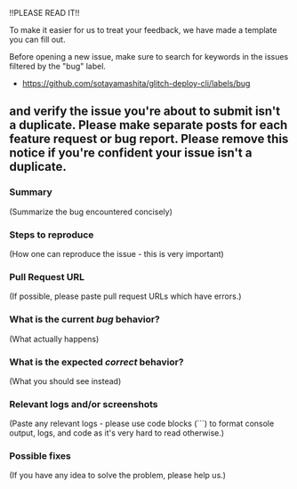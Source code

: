 !!PLEASE READ IT!!

To make it easier for us to treat your feedback, 
we have made a template you can fill out.

Before opening a new issue, make sure to search for keywords in the issues
filtered by the "bug" label.

- https://github.com/sotayamashita/glitch-deploy-cli/labels/bug

and verify the issue you're about to submit isn't a duplicate. 
Please make separate posts for each feature request or bug report.
Please remove this notice if you're confident your issue isn't a duplicate.
------


### Summary

(Summarize the bug encountered concisely)

### Steps to reproduce

(How one can reproduce the issue - this is very important)

### Pull Request URL

(If possible, please paste pull request URLs which have errors.)

### What is the current *bug* behavior?

(What actually happens)

### What is the expected *correct* behavior?

(What you should see instead)

### Relevant logs and/or screenshots

(Paste any relevant logs - please use code blocks (\`\`\`) to format console output,
logs, and code as it's very hard to read otherwise.)

### Possible fixes

(If you have any idea to solve the problem, please help us.)


<!--
   We appreciate you giving us your feedback. 
-->
